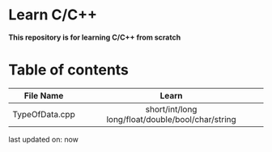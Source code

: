 # Learn C/C++
**This repository is for learning C/C++ from scratch**



# Table of contents

|   File Name    |                       Learn                       |
| :------------: | :-----------------------------------------------: |
| TypeOfData.cpp | short/int/long long/float/double/bool/char/string |





last updated on: now
